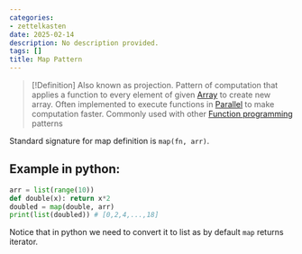 ```yaml
---
categories:
- zettelkasten
date: 2025-02-14
description: No description provided.
tags: []
title: Map Pattern
---
```


> [!Definition]
> Also known as projection. Pattern of computation that applies a function to every element of given [Array](Array) to create new array. Often implemented to execute functions in [Parallel](Parallel) to make computation faster. Commonly used with other [Function programming](Function%20programming) patterns

Standard signature for map definition is `map(fn, arr)`.

## Example in python:

```python
arr = list(range(10))
def double(x): return x*2
doubled = map(double, arr)
print(list(doubled)) # [0,2,4,...,18]
```

Notice that in python we need to convert it to list as by default `map` returns iterator.
